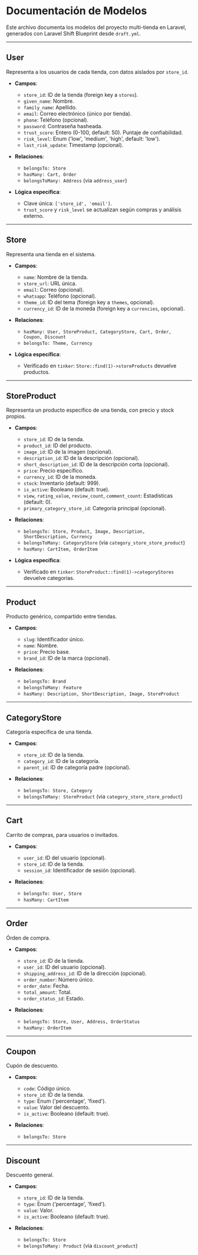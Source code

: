 # Documentación de Modelos

Este archivo documenta los modelos del proyecto multi-tienda en Laravel, generados con Laravel Shift Blueprint desde `draft.yml`.

---

## User
Representa a los usuarios de cada tienda, con datos aislados por `store_id`.

- **Campos**:
  - `store_id`: ID de la tienda (foreign key a `stores`).
  - `given_name`: Nombre.
  - `family_name`: Apellido.
  - `email`: Correo electrónico (único por tienda).
  - `phone`: Teléfono (opcional).
  - `password`: Contraseña hasheada.
  - `trust_score`: Entero (0-100, default: 50). Puntaje de confiabilidad.
  - `risk_level`: Enum ('low', 'medium', 'high', default: 'low').
  - `last_risk_update`: Timestamp (opcional).

- **Relaciones**:
  - `belongsTo: Store`
  - `hasMany: Cart, Order`
  - `belongsToMany: Address` (via `address_user`)

- **Lógica específica**:
  - Clave única: `['store_id', 'email']`.
  - `trust_score` y `risk_level` se actualizan según compras y análisis externo.

---

## Store
Representa una tienda en el sistema.

- **Campos**:
  - `name`: Nombre de la tienda.
  - `store_url`: URL única.
  - `email`: Correo (opcional).
  - `whatsapp`: Teléfono (opcional).
  - `theme_id`: ID del tema (foreign key a `themes`, opcional).
  - `currency_id`: ID de la moneda (foreign key a `currencies`, opcional).

- **Relaciones**:
  - `hasMany: User, StoreProduct, CategoryStore, Cart, Order, Coupon, Discount`
  - `belongsTo: Theme, Currency`

- **Lógica específica**:
  - Verificado en `tinker`: `Store::find(1)->storeProducts` devuelve productos.

---

## StoreProduct
Representa un producto específico de una tienda, con precio y stock propios.

- **Campos**:
  - `store_id`: ID de la tienda.
  - `product_id`: ID del producto.
  - `image_id`: ID de la imagen (opcional).
  - `description_id`: ID de la descripción (opcional).
  - `short_description_id`: ID de la descripción corta (opcional).
  - `price`: Precio específico.
  - `currency_id`: ID de la moneda.
  - `stock`: Inventario (default: 999).
  - `is_active`: Booleano (default: true).
  - `view`, `rating_value`, `review_count`, `comment_count`: Estadísticas (default: 0).
  - `primary_category_store_id`: Categoría principal (opcional).

- **Relaciones**:
  - `belongsTo: Store, Product, Image, Description, ShortDescription, Currency`
  - `belongsToMany: CategoryStore` (via `category_store_store_product`)
  - `hasMany: CartItem, OrderItem`

- **Lógica específica**:
  - Verificado en `tinker`: `StoreProduct::find(1)->categoryStores` devuelve categorías.

---

## Product
Producto genérico, compartido entre tiendas.

- **Campos**:
  - `slug`: Identificador único.
  - `name`: Nombre.
  - `price`: Precio base.
  - `brand_id`: ID de la marca (opcional).

- **Relaciones**:
  - `belongsTo: Brand`
  - `belongsToMany: Feature`
  - `hasMany: Description, ShortDescription, Image, StoreProduct`

---

## CategoryStore
Categoría específica de una tienda.

- **Campos**:
  - `store_id`: ID de la tienda.
  - `category_id`: ID de la categoría.
  - `parent_id`: ID de categoría padre (opcional).

- **Relaciones**:
  - `belongsTo: Store, Category`
  - `belongsToMany: StoreProduct` (via `category_store_store_product`)

---

## Cart
Carrito de compras, para usuarios o invitados.

- **Campos**:
  - `user_id`: ID del usuario (opcional).
  - `store_id`: ID de la tienda.
  - `session_id`: Identificador de sesión (opcional).

- **Relaciones**:
  - `belongsTo: User, Store`
  - `hasMany: CartItem`

---

## Order
Órden de compra.

- **Campos**:
  - `store_id`: ID de la tienda.
  - `user_id`: ID del usuario (opcional).
  - `shipping_address_id`: ID de la dirección (opcional).
  - `order_number`: Número único.
  - `order_date`: Fecha.
  - `total_amount`: Total.
  - `order_status_id`: Estado.

- **Relaciones**:
  - `belongsTo: Store, User, Address, OrderStatus`
  - `hasMany: OrderItem`

---

## Coupon
Cupón de descuento.

- **Campos**:
  - `code`: Código único.
  - `store_id`: ID de la tienda.
  - `type`: Enum ('percentage', 'fixed').
  - `value`: Valor del descuento.
  - `is_active`: Booleano (default: true).

- **Relaciones**:
  - `belongsTo: Store`

---

## Discount
Descuento general.

- **Campos**:
  - `store_id`: ID de la tienda.
  - `type`: Enum ('percentage', 'fixed').
  - `value`: Valor.
  - `is_active`: Booleano (default: true).

- **Relaciones**:
  - `belongsTo: Store`
  - `belongsToMany: Product` (via `discount_product`)